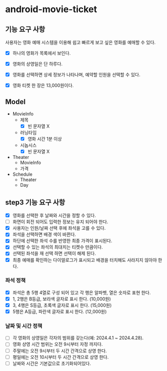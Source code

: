 # android-movie-ticket

## 기능 요구 사항
사용자는 영화 예매 시스템을 이용해 쉽고 빠르게 보고 싶은 영화를 예매할 수 있다.

- [x] 하나의 영화가 목록에서 보인다.
- [x] 영화의 상영일은 단 하루다.
- [x] 영화를 선택하면 상세 정보가 나타나며, 예약할 인원을 선택할 수 있다.
- [x] 영화 티켓 한 장은 13,000원이다.


## Model
- MovieInfo
  - 제목
    - [x] 빈 문자열 X
  - 러닝타임
    - [x] 영화 시간 1분 이상
  - 시놉시스
    - [x] 빈 문자열 X
- Theater
  - MovieInfo
  - 가격
- Schedule
  - Theater
  - Day

## step3 기능 요구 사항

- [x] 영화를 선택한 후 날짜와 시간을 정할 수 있다.
- [ ] 화면이 회전 되어도 입력한 정보는 유지 되어야 한다.
- [x] 사용자는 인원/날짜 선택 후에 좌석을 고를 수 있다.
- [x] 좌석을 선택하면 배경 색이 바뀐다.
- [x] 하단에 선택한 좌석 수를 반영한 최종 가격이 표시된다.
- [x] 선택할 수 있는 좌석의 최대치는 티켓수 만큼이다.
- [x] 선택된 좌석을 재 선택 하면 선택이 해제 된다.
- [x] 최종 예매를 확인하는 다이얼로그가 표시되고 배경을 터치해도 사라지지 않아야 한다.

### 좌석 정책
- [x] 좌석은 총 5행 4열로 구성 되어 있고 각 행은 알파벳, 열은 숫자로 표현 한다.
- [x] 1, 2행은 B등급, 보라색 글자로 표시 한다. (10,000원)
- [x] 3, 4행은 S등급, 초록색 글자로 표시 한다. (15,000원)
- [x] 5행은 A등급, 파란색 글자로 표시 한다. (12,000원)

### 날짜 및 시간 정책
- [ ] 각 영화의 상영일은 각자의 범위를 갖는다(예: 2024.4.1 ~ 2024.4.28).
- [ ] 영화 상영 시간 범위는 오전 9시부터 자정 까지다.
- [ ] 주말에는 오전 9시부터 두 시간 간격으로 상영 한다.
- [ ] 평일에는 오전 10시부터 두 시간 간격으로 상영 한다.
- [ ] 날짜와 시간은 기본값으로 초기화되어있다.
